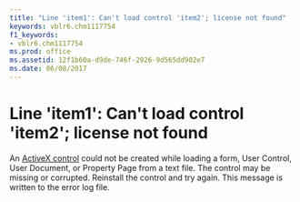 ```yaml
---
title: "Line 'item1': Can't load control 'item2'; license not found"
keywords: vblr6.chm1117754
f1_keywords:
- vblr6.chm1117754
ms.prod: office
ms.assetid: 12f1b60a-d9de-746f-2926-9d565dd902e7
ms.date: 06/08/2017
---
```



# Line 'item1': Can't load control 'item2'; license not found

An [ActiveX control](../../Glossary/vbe-glossary.md) could not be created while loading a form, User Control, User Document, or Property Page from a text file. The control may be missing or corrupted. Reinstall the control and try again. This message is written to the error log file.


